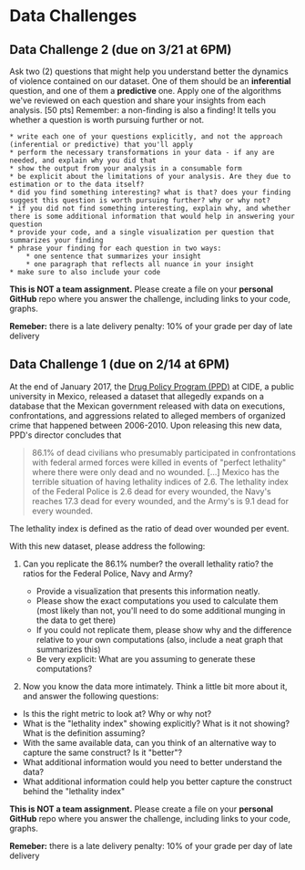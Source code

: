 
# Data Challenges

<!--

## Data Challenge 3 (due on 9/99 at 6PM)

Formulate two (2) conditional hypotheses that you seek to investigate with the data. One of your hypotheses should condition on two variables (as the example on the slides), and the other should condition on three variables. [50 pts]
    * formulate each one of your hypotheses explicitly in substantive terms (as opposed to statistical terms) using 2-3 lines at most
	* show exactly how each one of your hypotheses translates into the marginal effect that you will seek to estimate from the data 
	* show the output from your analysis in a consumable form
	* show all your computations to estimate the corresponding marginal effect and its standard error
	* be explicit in your assumptions
	* be explicit in the limitations of your inferences
	* phrase your finding for each question in two ways: 
		* one sentence that summarizes your insight
		* one paragraph that reflects all nuance in your insight 
	* make sure to also include your code 

**This is NOT a team assignment.** Please create a file on your **personal GitHub** repo where you answer the challenge, including links to your code, graphs. 

**Remeber:** there is a late delivery penalty: 10% of your grade per day of late delivery

-->


## Data Challenge 2 (due on 3/21 at 6PM)


Ask two (2) questions that might help you understand better the dynamics of violence contained on our dataset. One of them should be an **inferential** question, and one of them a **predictive** one. Apply one of the algorithms we've reviewed on each question and share your insights from each analysis. [50 pts]  Remember: a non-finding is also a finding! It tells you whether a question is worth pursuing further or not.

    * write each one of your questions explicitly, and not the approach (inferential or predictive) that you'll apply
	* perform the necessary transformations in your data - if any are needed, and explain why you did that
	* show the output from your analysis in a consumable form
	* be explicit about the limitations of your analysis. Are they due to estimation or to the data itself?
	* did you find something interesting? what is that? does your finding suggest this question is worth pursuing further? why or why not?
	* if you did not find something interesting, explain why, and whether there is some additional information that would help in answering your question
	* provide your code, and a single visualization per question that summarizes your finding 
	* phrase your finding for each question in two ways: 
		* one sentence that summarizes your insight
		* one paragraph that reflects all nuance in your insight 
	* make sure to also include your code 

**This is NOT a team assignment.** Please create a file on your **personal GitHub** repo where you answer the challenge, including links to your code, graphs. 

**Remeber:** there is a late delivery penalty: 10% of your grade per day of late delivery


## Data Challenge 1 (due on 2/14 at 6PM)


At the end of January 2017, the [Drug Policy Program (PPD)](http://www.politicadedrogas.org/) at CIDE, a public university in Mexico, released a dataset that allegedly expands on a database that the Mexican government released with data on executions, confrontations, and aggressions related to alleged members of organized crime that happened between 2006-2010. Upon releasing this new data, PPD's director concludes that  

> 86.1% of dead civilians who presumably participated in confrontations with federal armed forces were killed in events of "perfect lethality" where there were only dead and no wounded. [...] Mexico has the terrible situation of having lethality indices of 2.6. The lethality index of the Federal Police is 2.6 dead for every wounded, the Navy's reaches 17.3 dead for every wounded, and the Army's is 9.1 dead for every wounded. 

The lethality index is defined as the ratio of dead over wounded per event. 


With this new dataset, please address the following: 

1. Can you replicate the 86.1% number? the overall lethality ratio? the ratios for the Federal Police, Navy and Army? 
    * Provide a visualization that presents this information neatly. 
    * Please show the exact computations you used to calculate them (most likely than not, you'll need to do some additional munging in the data to get there)
    * If you could not replicate them, please show why and the difference relative to your own computations (also, include a neat graph that summarizes this)
	* Be very explicit: What are you assuming to generate these computations?

2. Now you know the data more intimately. Think a little bit more about it, and answer the following questions:
  * Is this the right metric to look at? Why or why not? 
  * What is the "lethality index" showing explicitly? What is it not showing? What is the definition assuming?
  * With the same available data, can you think of an alternative way to capture the same construct? Is it "better"? 
  * What additional information would you need to better understand the data?
  * What additional information could help you better capture the construct behind the "lethality index"

**This is NOT a team assignment.** Please create a file on your **personal GitHub** repo where you answer the challenge, including links to your code, graphs. 

**Remeber:** there is a late delivery penalty: 10% of your grade per day of late delivery
